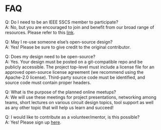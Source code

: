 # FAQ

Q: Do I need to be an IEEE SSCS member to participate?  
A: No, but you are encouraged to join and benefit from our broad range of resources. Please refer to this [link](https://sscs.ieee.org/membership).  

Q: May I re-use someone else’s open-source design?  
A: Yes! Please be sure to give credit to the original contributor.  

Q: Does my design need to be open-source?  
A: Yes. Your design must be posted on a git-compatible repo and be publicly accessible. The project top-level must include a license file for an approved open-source license agreement (we recommend using the Apache-2.0 license). Third-party source code must be identified, and source code must contain proper headers.   

Q: What is the purpose of the planned online meetups?  
A: We will use these meetings for project presentations, networking among teams, short lectures on various circuit design topics, tool support as well as any other topic that will help us learn and succeed!  

Q: I would like to contribute as a volunteer/mentor, is this possible?   
A: Yes! Please sign up [here](https://sscs.ieee.org/volunteer-opportunities#SSCD).

